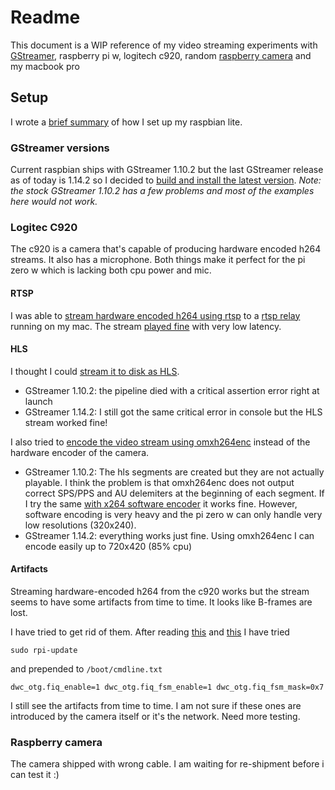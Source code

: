 
# Readme

This document is a WIP reference of my video streaming experiments with [GStreamer](https://gstreamer.freedesktop.org), raspberry pi w, logitech c920, random [raspberry camera](https://www.amazon.it/gp/product/B0748GQ32H/ref=oh_aui_detailpage_o03_s00?ie=UTF8&psc=1) and my macbook pro

## Setup

I wrote a [brief summary](raspberry-setup.md) of how I set up my raspbian lite.

### GStreamer versions

Current raspbian ships with GStreamer 1.10.2 but the last GStreamer release as of today is 1.14.2 so I decided to [build and install the latest version](https://github.com/davibe/docker-gstreamer-raspbian-build). *Note: the stock GStreamer 1.10.2 has a few problems and most of the examples here would not work.*

### Logitec C920

The c920 is a camera that's capable of producing hardware encoded h264 streams. It also has a microphone. Both things make it perfect for the pi zero w which is lacking both cpu power and mic.

#### RTSP

I was able to 
[stream hardware encoded h264 using rtsp](pipelines/producer_c920_h264_aac_rtspclient.sh) 
to a 
[rtsp relay](https://github.com/jayridge/rtsprelay/) 
running on my mac. 
The stream 
[played fine](pipelines/consumer_mac_rtsp.sh) 
with very low latency.

#### HLS

I thought I could
[stream it to disk as HLS](pipelines/producer_c920_h264_aac_hlssink.sh). 
- GStreamer 1.10.2: the pipeline died with a critical assertion error right at launch
- GStreamer 1.14.2: I still got the same critical error in console 
but the HLS stream worked fine!

I also tried to
[encode the video stream using omxh264enc](pipeline/producer_c920_omxh264_aac_hjlssink.sh)
instead of the hardware encoder of the camera. 
- GStreamer 1.10.2: The hls segments are created
but they are not actually playable. I think the problem is that omxh264enc
does not output correct SPS/PPS and AU delemiters at the beginning of each
segment. If I try the same
[with x264 software encoder](pipelines/producer_x264_aac_hlssink)
it works fine. However, software encoding is very heavy and the pi zero w can
only handle very low resolutions (320x240).
- GStreamer 1.14.2: everything works just fine. 
Using omxh264enc I can encode easily up to 720x420 (85% cpu)

#### Artifacts

Streaming hardware-encoded h264 from the c920 works but the stream seems to have some artifacts from time to time. It looks like B-frames are lost.

I have tried to get rid of them. After reading 
[this](https://www.raspberrypi.org/forums/viewtopic.php?t=67629) 
and 
[this](https://www.raspberrypi.org/forums/viewtopic.php?f=28&t=70437) 
I have tried 

    sudo rpi-update

and prepended to `/boot/cmdline.txt`

    dwc_otg.fiq_enable=1 dwc_otg.fiq_fsm_enable=1 dwc_otg.fiq_fsm_mask=0x7

I still see the artifacts from time to time. I am not sure if these ones
are introduced by the camera itself or it's the network. Need more testing.


### Raspberry camera

The camera shipped with wrong cable. I am waiting for re-shipment before i can test it :)
